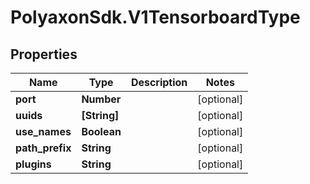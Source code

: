# PolyaxonSdk.V1TensorboardType

## Properties

Name | Type | Description | Notes
------------ | ------------- | ------------- | -------------
**port** | **Number** |  | [optional] 
**uuids** | **[String]** |  | [optional] 
**use_names** | **Boolean** |  | [optional] 
**path_prefix** | **String** |  | [optional] 
**plugins** | **String** |  | [optional] 


